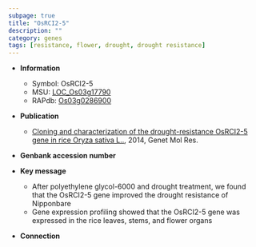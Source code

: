 ```yaml
---
subpage: true
title: "OsRCI2-5"
description: ""
category: genes
tags: [resistance, flower, drought, drought resistance]
---
```


* **Information**  
    + Symbol: OsRCI2-5  
    + MSU: [LOC_Os03g17790](http://rice.plantbiology.msu.edu/cgi-bin/ORF_infopage.cgi?orf=LOC_Os03g17790)  
    + RAPdb: [Os03g0286900](http://rapdb.dna.affrc.go.jp/viewer/gbrowse_details/irgsp1?name=Os03g0286900)  

* **Publication**  
    + [Cloning and characterization of the drought-resistance OsRCI2-5 gene in rice Oryza sativa L..](http://www.ncbi.nlm.nih.gov/pubmed?term=Cloning+and+characterization+of+the+drought-resistance+OsRCI2-5+gene+in+rice+Oryza+sativa+L..%5BTitle%5D), 2014, Genet Mol Res.

* **Genbank accession number**  

* **Key message**  
    + After polyethylene glycol-6000 and drought treatment, we found that the OsRCI2-5 gene improved the drought resistance of Nipponbare
    + Gene expression profiling showed that the OsRCI2-5 gene was expressed in the rice leaves, stems, and flower organs

* **Connection**  



